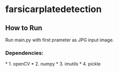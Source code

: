 # farsicarplatedetection
<h2>How to Run</h2>
Run main.py with first prameter as JPG input image.
<br/>
<h3>Dependencies:</h3>
 * 1. openCV
 * 2. numpy
 * 3. imutils
 * 4. pickle
